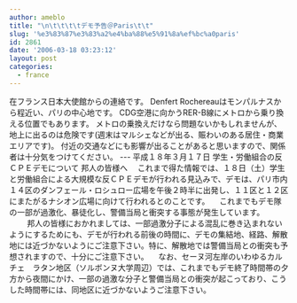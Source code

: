 ```yaml
---
author: ameblo
title: "\n\t\t\t\tデモ予告＠Paris\t\t"
slug: '%e3%83%87%e3%83%a2%e4%ba%88%e5%91%8a%ef%bc%a0paris'
id: 2861
date: '2006-03-18 03:23:12'
layout: post
categories:
  - france
---
```


在フランス日本大使館からの連絡です。 Denfert Rochereauはモンパルナスから程近い、パリの中心地です。 CDG空港に向かうRER-B線にメトロから乗り換える位置でもあります。 メトロの乗換えだけなら問題ないかもしれませんが、地上に出るのは危険です(週末はマルシェなどが出る、賑わいのある居住・商業エリアです)。 付近の交通などにも影響が出ることがあると思いますので、関係者は十分気をつけてください。 --- 平成１８年３月１７日 学生・労働組合の反ＣＰＥデモについて 邦人の皆様へ 　これまで得た情報では、１８日（土）学生と労働組合による大規模な反ＣＰＥデモが行われる見込みで、デモは、パリ市内１４区のダンフェール・ロシュロー広場を午後２時半に出発し、１１区と１２区にまたがるナシオン広場に向けて行われるとのことです。 　これまでもデモ隊の一部が過激化、暴徒化し、警備当局と衝突する事態が発生しています。 　 　邦人の皆様におかれましては、一部過激分子による混乱に巻き込まれないようにするためにも、デモが行われる前後の時間に、デモの集結地、経路、解散地には近づかないようにご注意下さい。特に、解散地では警備当局との衝突も予想されますので、十分にご注意下さい。 　なお、セーヌ河左岸のいわゆるカルチェ　ラタン地区（ソルボンヌ大学周辺）では、これまでもデモ終了時間帯の夕方から夜間にかけ、一部の過激な分子と警備当局との衝突が起こっており、こうした時間帯には、同地区に近づかないようご注意下さい。